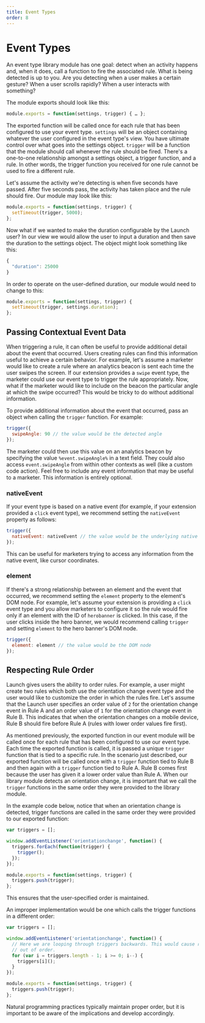 ```yaml
---
title: Event Types
order: 8
---
```


# Event Types

An event type library module has one goal: detect when an activity happens and, when it does, call a function to fire the associated rule. What is being detected is up to you. Are you detecting when a user makes a certain gesture? When a user scrolls rapidly? When a user interacts with something?

The module exports should look like this:

```javascript
module.exports = function(settings, trigger) { … };
```

The exported function will be called once for each rule that has been configured to use your event type. `settings` will be an object containing whatever the user configured in the event type's view. You have ultimate control over what goes into the settings object. `trigger` will be a function that the module should call whenever the rule should be fired. There's a one-to-one relationship amongst a settings object, a trigger function, and a rule. In other words, the trigger function you received for one rule cannot be used to fire a different rule.

Let's assume the activity we're detecting is when five seconds have passed. After five seconds pass, the activity has taken place and the rule should fire. Our module may look like this:

```javascript
module.exports = function(settings, trigger) {
  setTimeout(trigger, 5000);
};
```

Now what if we wanted to make the duration configurable by the Launch user? In our view we would allow the user to input a duration and then save the duration to the settings object. The object might look something like this:

```javascript
{
  "duration": 25000
}
```

In order to operate on the user-defined duration, our module would need to change to this:

```javascript
module.exports = function(settings, trigger) {
  setTimeout(trigger, settings.duration);
};
```

## Passing Contextual Event Data

When triggering a rule, it can often be useful to provide additional detail about the event that occurred. Users creating rules can find this information useful to achieve a certain behavior. For example, let's assume a marketer would like to create a rule where an analytics beacon is sent each time the user swipes the screen. If our extension provides a `swipe` event type, the marketer could use our event type to trigger the rule appropriately. Now, what if the marketer would like to include on the beacon the particular angle at which the swipe occurred? This would be tricky to do without additional information.

To provide additional information about the event that occurred, pass an object when calling the `trigger` function. For example:

```javascript
trigger({
  swipeAngle: 90 // the value would be the detected angle
});
```

The marketer could then use this value on an analytics beacon by specifying the value `%event.swipeAngle%` in a text field. They could also access `event.swipeAngle` from within other contexts as well (like a custom code action). Feel free to include any event information that may be useful to a marketer. This information is entirely optional.

### nativeEvent

If your event type is based on a native event (for example, if your extension provided a `click` event type), we recommend setting the `nativeEvent` property as follows:

```javascript
trigger({
  nativeEvent: nativeEvent // the value would be the underlying native event
});
```

This can be useful for marketers trying to access any information from the native event, like cursor coordinates.

### element

If there's a strong relationship between an element and the event that occurred, we recommend setting the `element` property to the element's DOM node. For example, let's assume your extension is providing a `click` event type and you allow marketers to configure it so the rule would fire only if an element with the ID of `herobanner` is clicked. In this case, if the user clicks inside the hero banner, we would recommend calling `trigger` and setting `element` to the hero banner's DOM node.

```javascript
trigger({
  element: element // the value would be the DOM node
});
```

## Respecting Rule Order

Launch gives users the ability to order rules. For example, a user might create two rules which both use the orientation change event type and the user would like to customize the order in which the rules fire. Let's assume that the Launch user specifies an order value of `2` for the orientation change event in Rule A and an order value of `1` for the orientation change event in Rule B. This indicates that when the orientation changes on a mobile device, Rule B should fire before Rule A (rules with lower order values fire first).

As mentioned previously, the exported function in our event module will be called once for each rule that has been configured to use our event type. Each time the exported function is called, it is passed a unique `trigger` function that is tied to a specific rule. In the scenario just described, our exported function will be called once with a `trigger` function tied to Rule B and then again with a `trigger` function tied to Rule A. Rule B comes first because the user has given it a lower order value than Rule A. When our library module detects an orientation change, it is important that we call the `trigger` functions in the same order they were provided to the library module.

In the example code below, notice that when an orientation change is detected, trigger functions are called in the same order they were provided to our exported function:

```javascript
var triggers = [];

window.addEventListener('orientationchange', function() {
  triggers.forEach(function(trigger) {
    trigger();
  });
});

module.exports = function(settings, trigger) {
  triggers.push(trigger);
};
```

This ensures that the user-specified order is maintained.

An improper implementation would be one which calls the trigger functions in a different order:

```javascript
var triggers = [];

window.addEventListener('orientationchange', function() {
  // Here we are looping through triggers backwards. This would cause rules to be fired
  // out of order.
  for (var i = triggers.length - 1; i >= 0; i--) {
    triggers[i]();
  }
});

module.exports = function(settings, trigger) {
  triggers.push(trigger);
};
```

Natural programming practices typically maintain proper order, but it is important to be aware of the implications and develop accordingly.



